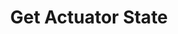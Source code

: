 ---
title: Get Actuator State
excerpt: Get current actuator state
api:
  file: openapi.json
  operationId: get_actuator_state
hidden: false
---